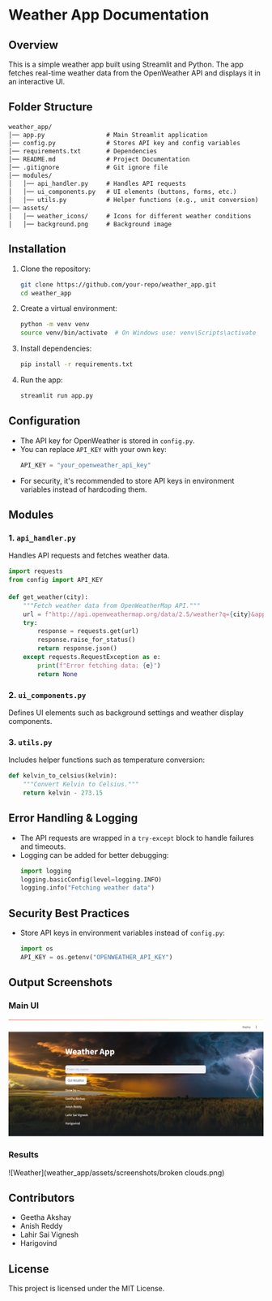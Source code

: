 # Weather App Documentation

## Overview
This is a simple weather app built using Streamlit and Python. The app fetches real-time weather data from the OpenWeather API and displays it in an interactive UI.

## Folder Structure
```
weather_app/
│── app.py                 # Main Streamlit application
│── config.py              # Stores API key and config variables
│── requirements.txt       # Dependencies
│── README.md              # Project Documentation
│── .gitignore             # Git ignore file
│── modules/
│   │── api_handler.py     # Handles API requests
│   │── ui_components.py   # UI elements (buttons, forms, etc.)
│   │── utils.py           # Helper functions (e.g., unit conversion)
│── assets/
│   │── weather_icons/     # Icons for different weather conditions
│   │── background.png     # Background image
```

## Installation

1. Clone the repository:
   ```bash
   git clone https://github.com/your-repo/weather_app.git
   cd weather_app
   ```

2. Create a virtual environment:
   ```bash
   python -m venv venv
   source venv/bin/activate  # On Windows use: venv\Scripts\activate
   ```

3. Install dependencies:
   ```bash
   pip install -r requirements.txt
   ```

4. Run the app:
   ```bash
   streamlit run app.py
   ```

## Configuration

- The API key for OpenWeather is stored in `config.py`.
- You can replace `API_KEY` with your own key:
  ```python
  API_KEY = "your_openweather_api_key"
  ```
- For security, it's recommended to store API keys in environment variables instead of hardcoding them.

## Modules

### 1. `api_handler.py`
Handles API requests and fetches weather data.
```python
import requests
from config import API_KEY

def get_weather(city):
    """Fetch weather data from OpenWeatherMap API."""
    url = f"http://api.openweathermap.org/data/2.5/weather?q={city}&appid={API_KEY}&units=metric"
    try:
        response = requests.get(url)
        response.raise_for_status()
        return response.json()
    except requests.RequestException as e:
        print(f"Error fetching data: {e}")
        return None
```

### 2. `ui_components.py`
Defines UI elements such as background settings and weather display components.

### 3. `utils.py`
Includes helper functions such as temperature conversion:
```python
def kelvin_to_celsius(kelvin):
    """Convert Kelvin to Celsius."""
    return kelvin - 273.15
```

## Error Handling & Logging
- The API requests are wrapped in a `try-except` block to handle failures and timeouts.
- Logging can be added for better debugging:
  ```python
  import logging
  logging.basicConfig(level=logging.INFO)
  logging.info("Fetching weather data")
  ```

## Security Best Practices
- Store API keys in environment variables instead of `config.py`:
  ```python
  import os
  API_KEY = os.getenv("OPENWEATHER_API_KEY")
  ```

## Output Screenshots

### Main UI
![Main UI](weather_app/assets/screenshots/default.png)

### Results
![Weather](weather_app/assets/screenshots/broken clouds.png)


## Contributors
- Geetha Akshay
- Anish Reddy
- Lahir Sai Vignesh
- Harigovind

## License
This project is licensed under the MIT License.

